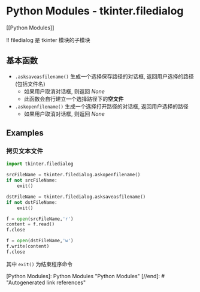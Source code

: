 # Python Modules - tkinter.filedialog

[[Python Modules]]

!! filedialog 是 tkinter 模块的子模块

## 基本函数

* `.asksaveasfilename()` 生成一个选择保存路径的对话框, 返回用户选择的路径(包括文件名)
    * 如果用户取消对话框, 则返回 *None*
    * 此函数会自行建立一个选择路径下的**空文件**
* `.askopenfilename()` 生成一个选择打开路径的对话框, 返回用户选择的路径
    * 如果用户取消对话框, 则返回 *None*

## Examples

### 拷贝文本文件

```py
import tkinter.filedialog

srcFileName = tkinter.filedialog.askopenfilename()
if not srcFileName:
    exit()

dstFileName = tkinter.filedialog.asksaveasfilename()
if not dstFileName:
    exit()

f = open(srcFileName,'r')
content = f.read()
f.close

f = open(dstFileName,'w')
f.write(content)
f.close
```

其中 `exit()` 为结束程序命令

[//begin]: # "Autogenerated link references for markdown compatibility"
[Python Modules]: Python Modules "Python Modules"
[//end]: # "Autogenerated link references"